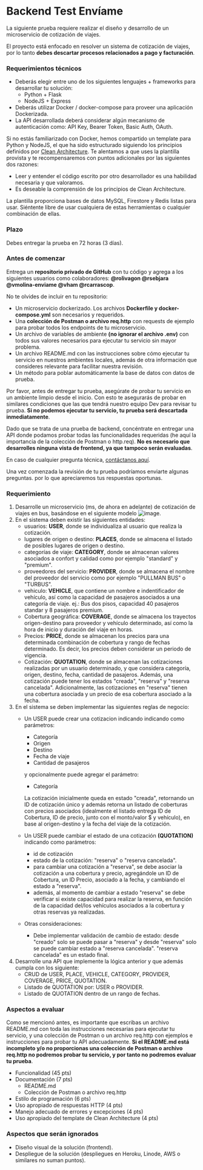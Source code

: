 # Backend Test Envíame

La siguiente prueba requiere realizar el diseño y desarrollo de un microservicio de cotización de viajes.

El proyecto está enfocado en resolver un sistema de cotización de viajes, por lo tanto **debes descartar procesos relacionados a pago y facturación**.

### Requerimientos técnicos

- Deberás elegir entre uno de los siguientes lenguajes + frameworks para desarrollar tu solución:
  - Python + Flask
  - NodeJS + Express
- Deberás utilizar Docker / docker-compose para proveer una aplicación Dockerizada.
- La API desarrollada deberá considerar algún mecanismo de autenticación como: API Key, Bearer Token, Basic Auth, OAuth.

Si no estás familiarizado con Docker, hemos compartido un template para Python y NodeJS, el que ha sido estructurado siguiendo los principios definidos por [Clean Architecture](https://www.google.com/search?q=clean+architecture). Te alentamos a que uses la plantilla provista y te recompensaremos con puntos adicionales por las siguientes dos razones:

- Leer y entender el código escrito por otro desarrollador es una habilidad necesaria y que valoramos.
- Es deseable la comprensión de los principios de Clean Architecture.

La plantilla proporciona bases de datos MySQL, Firestore y Redis listas para usar. Siéntente libre de usar cualquiera de estas herramientas o cualquier combinación de ellas.

### Plazo

Debes entregar la prueba en 72 horas (3 días).

### Antes de comenzar

Entrega un **repositorio privado de GitHub** con tu código y agrega a los siguientes usuarios como colaboradores: **@rolivagon @rsebjara @vmolina-enviame @vham @rcarrascop**.

No te olvides de incluir en tu repositorio:

- Un microservicio dockerizado. Los archivos **Dockerfile y docker-compose.yml** son necesarios y requeridos.
- Una **colección de Postman o archivo req.http** con requests de ejemplo para probar todos los endpoints de tu microservicio.
- Un archivo de variables de ambiente **(no ignorar el archivo .env)** con todos sus valores necesarios para ejecutar tu servicio sin mayor problema.
- Un archivo README.md con las instrucciones sobre cómo ejecutar tu servicio en nuestros ambientes locales, además de otra información que consideres relevante para facilitar nuestra revisión.
- Un método para poblar automáticamente la base de datos con datos de prueba.

Por favor, antes de entregar tu prueba, asegúrate de probar tu servicio en un ambiente limpio desde el inicio. Con esto te asegurarás de probar en similares condiciones que las que tendrá nuestro equipo Dev para revisar tu prueba. **Si no podemos ejecutar tu servicio, tu prueba será descartada inmediatamente**.

Dado que se trata de una prueba de backend, concéntrate en entregar una API donde podamos probar todas las funcionalidades requeridas (he aquí la importancia de la colección de Postman o http.req). **No es necesario que desarrolles ninguna vista de frontend, ya que tampoco serán evaluadas**.

En caso de cualquier pregunta técnica, [contáctanos aquí](mailto:tech-test@enviame.io).

Una vez comenzada la revisión de tu prueba podríamos enviarte algunas preguntas. por lo que apreciaremos tus respuestas oportunas.

### Requerimiento

1. Desarrolle un microservicio (ms, de ahora en adelante) de cotización de viajes en bus, basándose en el siguiente modelo ![image](backend%20test%20model.drawio.png).
2. En el sistema deben existir las siguientes entidades:
   - usuarios: **USER**, donde se individualiza al usuario que realiza la cotización.
   - lugares de origen o destino: **PLACES**, donde se almacena el listado de posibles lugares de origen o destino.
   - categorías de viaje: **CATEGORY**, donde se almacenan valores asociados a confort y calidad como por ejemplo "standard" y  "premium".
   - proveedores del servicio: **PROVIDER**, donde se almacena el nombre del proveedor del servicio como por ejemplo "PULLMAN BUS" o "TURBUS".
   - vehiculo: **VEHICLE**, que contiene un nombre e indentificador de vehículo, así como la capacidad de pasajeros asociados a una categoría de viaje. ej.: Bus dos pisos, capacidad 40 pasajeros standar y 8 pasajeros premium.
   - Cobertura geográfica: **COVERAGE**, donde se almacena los trayectos origen-destino para proveedor y vehículo determinado, así como la hora de inicio y duración del viaje en horas.     
   - Precios: **PRICE**, donde se almacenan los precios para una determinada combinación de cobertura y rango de fechas determinado. Es decir, los precios deben considerar un periodo de vigencia.
   - Cotización: **QUOTATION**, donde se almacenan las cotizaciones realizadas por un usuario determinado, y que considera categoría, origen, destino, fecha, cantidad de pasajeros. Además, una cotización puede tener los estados "creada", "reserva" y "reserva cancelada". Adicionalmente, las cotizaciones en "reserva" tienen una cobertura asociada y un precio de esa cobertura asociado a la fecha.
3. En el sistema se deben implementar las siguientes reglas de negocio:
    - Un USER puede crear una cotizacion indicando indicando como parámetros:
        - Categoría
        - Origen
        - Destino
        - Fecha de viaje
        - Cantidad de pasajeros

        y opcionalmente puede agregar el parámetro:
        - Categoría
          
        La cotización inicialmente queda en estado "creada", retornando un ID de cotización único y además retorna un listado de coberturas con precios asociados (idealmente el listado entrega ID de Cobertura, ID de precio, junto con el monto/valor $ y vehículo), en base al origen-destino y la fecha del viaje de la cotización.
   - Un USER puede cambiar el estado de una cotización **(QUOTATION)** indicando como parámetros: 
        - id de cotización
        - estado de la cotización: "reserva" o "reserva cancelada".
        - para cambiar una cotización a "reserva", se debe asociar la cotización a una cobertura y precio, agregándole un ID de Cobertura, un ID Precio, asociado a la fecha, y cambiando el estado a "reserva".        
        - además, al momento de cambiar a estado "reserva" se debe verificar si existe capacidad para realizar la reserva, en función de la capacidad del/los vehículos asociados a la cobertura y otras reservas ya realizadas.
    - Otras consideraciones: 
        - Debe implementar validación de cambio de estado: desde "creado" solo se puede pasar a "reserva" y desde "reserva" solo se puede cambiar estado a "reserva cancelada". "reserva cancelada" es un estado final.
4. Desarrolle una API que implemente la lógica anterior y que además cumpla con los siguiente:
   - CRUD de USER, PLACE, VEHICLE, CATEGORY, PROVIDER, COVERAGE, PRICE, QUOTATION.
   - Listado de QUOTATION por: USER o PROVIDER.
   - Listado de QUOTATION dentro de un rango de fechas.

### Aspectos a evaluar

Como se mencionó antes, es importante que escribas un archivo README.md con toda las instrucciones necesarias para ejecutar tu servicio, y una colección de Postman o un archivo req.http con ejemplos e instrucciones para probar tu API adecuadamente. **Si el README.md está incompleto y/o no proporcionas una colección de Postman o archivo req.http no podremos probar tu servicio, y por tanto no podremos evaluar tu prueba**.

- Funcionalidad (45 pts)
- Documentación (7 pts)
  - README.md
  - Colección de Postman o archivo req.http
- Estilo de programación (6 pts)
- Uso apropiado de respuestas HTTP (4 pts)
- Manejo adecuado de errores y excepciones (4 pts)
- Uso apropiado del template de Clean Architecture (4 pts)

### Aspectos que serán ignorados

- Diseño visual de la solución (frontend).
- Despliegue de la solución (despliegues en Heroku, Linode, AWS o similares no suman puntos).

